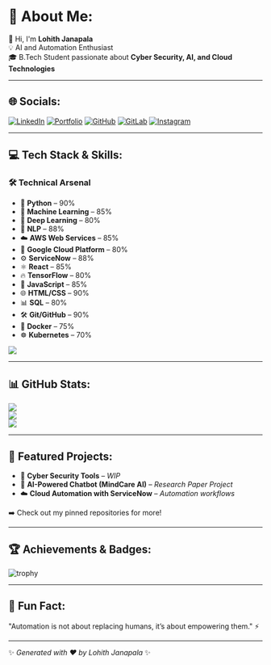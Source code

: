 # 💫 About Me:
👋 Hi, I'm **Lohith Janapala**  
💡 AI and Automation Enthusiast  
🎓 B.Tech Student passionate about **Cyber Security, AI, and Cloud Technologies**  

---

## 🌐 Socials:
[![LinkedIn](https://img.shields.io/badge/LinkedIn-%230077B5.svg?logo=linkedin&logoColor=white)](https://www.linkedin.com/in/janapalalohithkumar/) 
[![Portfolio](https://img.shields.io/badge/Portfolio-%23000000.svg?logo=vercel&logoColor=white)](https://jlks-portfolio.netlify.app/) 
[![GitHub](https://img.shields.io/badge/GitHub-%23121011.svg?logo=github&logoColor=white)](https://github.com/lohithkumar-j) 
[![GitLab](https://img.shields.io/badge/GitLab-%23FC6D26.svg?logo=gitlab&logoColor=white)](https://gitlab.com/lohithkumar-j) 
[![Instagram](https://img.shields.io/badge/Instagram-%23E4405F.svg?logo=instagram&logoColor=white)](https://www.instagram.com/mr_unstoppable_7/)

---

## 💻 Tech Stack & Skills:

### 🛠️ Technical Arsenal
- 🐍 **Python** – 90%
- 🤖 **Machine Learning** – 85%
- 🧠 **Deep Learning** – 80%
- 💬 **NLP** – 88%
- ☁️ **AWS Web Services** – 85%
- 🔮 **Google Cloud Platform** – 80%
- ⚙️ **ServiceNow** – 88%
- ⚛️ **React** – 85%
- 🔥 **TensorFlow** – 80%
- 🐳 **JavaScript** – 85%
- 🌐 **HTML/CSS** – 90%
- 📊 **SQL** – 80%
- 🛠️ **Git/GitHub** – 90%
- 🐳 **Docker** – 75%
- ☸️ **Kubernetes** – 70%

<p align="left">
<img src="https://skillicons.dev/icons?i=arduino,bash,c,css,django,express,firebase,git,html,java,js,linux,mongodb,nodejs,pandas,postgres,postman,python,react,docker,kubernetes,aws,gcp&perline=10" />
</p>

---

## 📊 GitHub Stats:
![](https://github-readme-stats.vercel.app/api?username=lohithkumar-j&theme=radical&hide_border=false&include_all_commits=true&count_private=true)<br/>
![](https://github-readme-streak-stats.herokuapp.com/?user=lohithkumar-j&theme=radical&hide_border=false)<br/>
![](https://github-readme-stats.vercel.app/api/top-langs/?username=lohithkumar-j&theme=radical&hide_border=false&include_all_commits=true&count_private=true&layout=compact)

---

## 🚀 Featured Projects:
- 🔐 **Cyber Security Tools** – *WIP*
- 🤖 **AI-Powered Chatbot (MindCare AI)** – *Research Paper Project*
- ☁️ **Cloud Automation with ServiceNow** – *Automation workflows*

➡️ Check out my pinned repositories for more!

---

## 🏆 Achievements & Badges:
![trophy](https://github-profile-trophy.vercel.app/?username=lohithkumar-j&theme=radical&margin-w=15&margin-h=15&no-frame=true&column=7)

---

## 🎯 Fun Fact:
"Automation is not about replacing humans, it’s about empowering them." ⚡

---

✨ *Generated with ❤️ by Lohith Janapala* ✨
